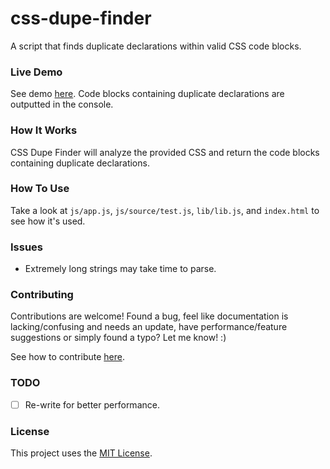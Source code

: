 # css-dupe-finder

A script that finds duplicate declarations within valid CSS code blocks.

### Live Demo

See demo [here](https://cgabriel5.github.io/css-dupe-finder/). Code blocks containing duplicate declarations are outputted in the console.

### How It Works

CSS Dupe Finder will analyze the provided CSS and return the code blocks containing duplicate declarations.

### How To Use

Take a look at `js/app.js`, `js/source/test.js`, `lib/lib.js`, and `index.html` to see how it's used. 

### Issues

* Extremely long strings may take time to parse. 

### Contributing

Contributions are welcome! Found a bug, feel like documentation is lacking/confusing and needs an update, have performance/feature suggestions or simply found a typo? Let me know! :)

See how to contribute [here](https://github.com/cgabriel5/css-dupe-finder/blob/master/CONTRIBUTING.md).

### TODO

- [ ] Re-write for better performance.

### License

This project uses the [MIT License](https://github.com/cgabriel5/css-dupe-finder/blob/master/LICENSE.txt).

